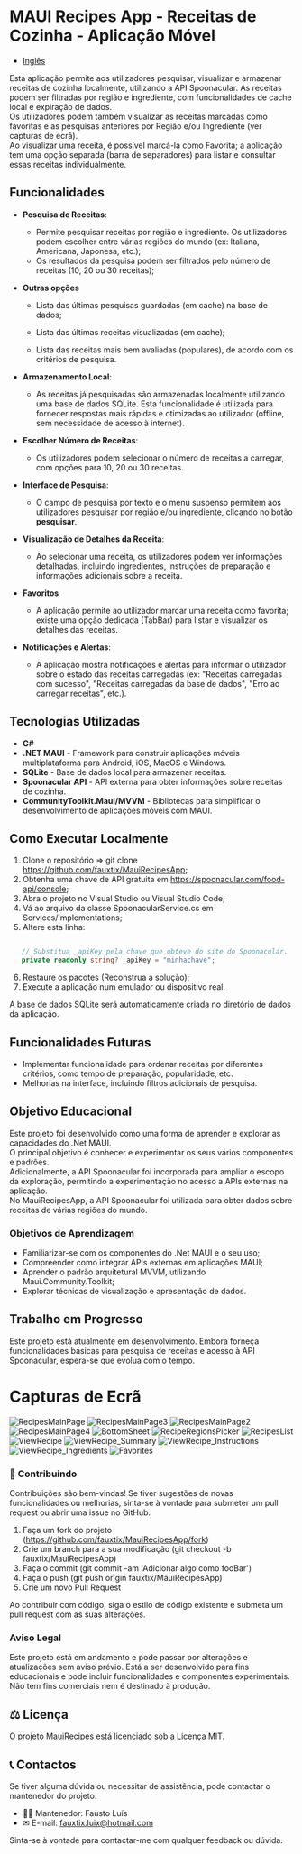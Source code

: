 # **MAUI Recipes App - Receitas de Cozinha - Aplicação Móvel**

- [Inglês](./README.md)

Esta aplicação permite aos utilizadores pesquisar, visualizar e armazenar receitas de cozinha localmente, utilizando a API Spoonacular. As receitas podem ser filtradas por região e ingrediente, com funcionalidades de cache local e expiração de dados.  
Os utilizadores podem também visualizar as receitas marcadas como favoritas e as pesquisas anteriores por Região e/ou Ingrediente (ver capturas de ecrã).  
Ao visualizar uma receita, é possível marcá-la como Favorita; a aplicação tem uma opção separada (barra de separadores) para listar e consultar essas receitas individualmente.

## **Funcionalidades**

- **Pesquisa de Receitas**:
  - Permite pesquisar receitas por região e ingrediente. Os utilizadores podem escolher entre várias regiões do mundo (ex: Italiana, Americana, Japonesa, etc.);
  - Os resultados da pesquisa podem ser filtrados pelo número de receitas (10, 20 ou 30 receitas);

- **Outras opções**
  
  - Lista das últimas pesquisas guardadas (em cache) na base de dados;
  
  - Lista das últimas receitas visualizadas (em cache);
  
  - Lista das receitas mais bem avaliadas (populares), de acordo com os critérios de pesquisa.

- **Armazenamento Local**:
  - As receitas já pesquisadas são armazenadas localmente utilizando uma base de dados SQLite.
    Esta funcionalidade é utilizada para fornecer respostas mais rápidas e otimizadas ao utilizador (offline, sem necessidade de acesso à internet).

- **Escolher Número de Receitas**:
  - Os utilizadores podem selecionar o número de receitas a carregar, com opções para 10, 20 ou 30 receitas.

- **Interface de Pesquisa**:
  - O campo de pesquisa por texto e o menu suspenso permitem aos utilizadores pesquisar por região e/ou ingrediente, clicando no botão **pesquisar**.

- **Visualização de Detalhes da Receita**:
  - Ao selecionar uma receita, os utilizadores podem ver informações detalhadas, incluindo ingredientes, instruções de preparação e informações adicionais sobre a receita.

- **Favoritos**
  - A aplicação permite ao utilizador marcar uma receita como favorita; existe uma opção dedicada (TabBar) para listar e visualizar os detalhes das receitas.

- **Notificações e Alertas**:
  - A aplicação mostra notificações e alertas para informar o utilizador sobre o estado das receitas carregadas (ex: "Receitas carregadas com sucesso", "Receitas carregadas da base de dados", "Erro ao carregar receitas", etc.).

## **Tecnologias Utilizadas**

- **C#**
- **.NET MAUI** - Framework para construir aplicações móveis multiplataforma para Android, iOS, MacOS e Windows.
- **SQLite** - Base de dados local para armazenar receitas.
- **Spoonacular API** - API externa para obter informações sobre receitas de cozinha.
- **CommunityToolkit.Maui/MVVM** - Bibliotecas para simplificar o desenvolvimento de aplicações móveis com MAUI.

## **Como Executar Localmente**

1. Clone o repositório => git clone https://github.com/fauxtix/MauiRecipesApp;
2. Obtenha uma chave de API gratuita em https://spoonacular.com/food-api/console;
3. Abra o projeto no Visual Studio ou Visual Studio Code;
4. Vá ao arquivo da classe SpoonacularService.cs em Services/Implementations;
5. Altere esta linha:

~~~C#

   // Substitua _apiKey pela chave que obteve do site do Spoonacular.
   private readonly string? _apiKey = "minhachave";

~~~



6. Restaure os pacotes (Reconstrua a solução);
7. Execute a aplicação num emulador ou dispositivo real.


A base de dados SQLite será automaticamente criada no diretório de dados da aplicação.

## **Funcionalidades Futuras**

- Implementar funcionalidade para ordenar receitas por diferentes critérios, como tempo de preparação, popularidade, etc.
- Melhorias na interface, incluindo filtros adicionais de pesquisa.

## **Objetivo Educacional**

Este projeto foi desenvolvido como uma forma de aprender e explorar as capacidades do .Net MAUI.  
O principal objetivo é conhecer e experimentar os seus vários componentes e padrões.  
Adicionalmente, a API Spoonacular foi incorporada para ampliar o escopo da exploração, permitindo a experimentação no acesso a APIs externas na aplicação.  
No MauiRecipesApp, a API Spoonacular foi utilizada para obter dados sobre receitas de várias regiões do mundo.

### Objetivos de Aprendizagem

- Familiarizar-se com os componentes do .Net MAUI e o seu uso;
- Compreender como integrar APIs externas em aplicações MAUI;
- Aprender o padrão arquitetural MVVM, utilizando Maui.Community.Toolkit;
- Explorar técnicas de visualização e apresentação de dados.

## **Trabalho em Progresso**

Este projeto está atualmente em desenvolvimento. Embora forneça funcionalidades básicas para pesquisa de receitas e acesso à API Spoonacular, espera-se que evolua com o tempo.

# **Capturas de Ecrã**

![RecipesMainPage](https://github.com/user-attachments/assets/df7902cd-5188-456c-9456-7fc21d33bfc7)
![RecipesMainPage3](https://github.com/user-attachments/assets/57f01f46-d42a-4517-8a97-01afc9577e3d)
![RecipesMainPage2](https://github.com/user-attachments/assets/7c246101-73e4-45cc-8ba7-e22f1595c1bf)
![RecipesMainPage4](https://github.com/user-attachments/assets/383186db-6378-45c4-bb79-70902895ee87)
![BottomSheet](https://github.com/user-attachments/assets/39470b04-c34c-4086-80c0-e823e557e3f3)
![RecipeRegionsPicker](https://github.com/user-attachments/assets/d935c6c8-b9d5-4aa0-ba2b-11749c93b666)
![RecipesList](https://github.com/user-attachments/assets/b61327a6-6397-45ad-b1ec-113c6235e53f)
![ViewRecipe](https://github.com/user-attachments/assets/c4b810e8-529d-4393-a7ef-2cf7224afdf0)
![ViewRecipe_Summary](https://github.com/user-attachments/assets/23b7fdfe-656b-47b0-b1fa-acc66d732841)
![ViewRecipe_Instructions](https://github.com/user-attachments/assets/e58a59c4-d234-4a45-a330-2fd647538aef)
![ViewRecipe_Ingredients](https://github.com/user-attachments/assets/d05162b3-9ddc-48e8-964c-43b0763634c9)
![Favorites](https://github.com/user-attachments/assets/3932ba20-228a-4fad-982a-473136f9a200)

### 🌟 **Contribuindo**

Contribuições são bem-vindas! Se tiver sugestões de novas funcionalidades ou melhorias, sinta-se à vontade para submeter um pull request ou abrir uma issue no GitHub.

1. Faça um fork do projeto (https://github.com/fauxtix/MauiRecipesApp/fork)
2. Crie um branch para a sua modificação (git checkout -b fauxtix/MauiRecipesApp)
3. Faça o commit (git commit -am 'Adicionar algo como fooBar')
4. Faça o push (git push origin fauxtix/MauiRecipesApp)
5. Crie um novo Pull Request

Ao contribuir com código, siga o estilo de código existente e submeta um pull request com as suas alterações.

### **Aviso Legal**

Este projeto está em andamento e pode passar por alterações e atualizações sem aviso prévio. Está a ser desenvolvido para fins educacionais e pode incluir funcionalidades e componentes experimentais.  
Não tem fins comerciais nem é destinado à produção.

## ⚖ **Licença**

O projeto MauiRecipes está licenciado sob a [Licença MIT](./LICENSE.md).

## 📞 **Contactos**

Se tiver alguma dúvida ou necessitar de assistência, pode contactar o mantenedor do projeto:

- 👨‍💻 Mantenedor: Fausto Luís
- ✉ E-mail: fauxtix.luix@hotmail.com

Sinta-se à vontade para contactar-me com qualquer feedback ou dúvida.
